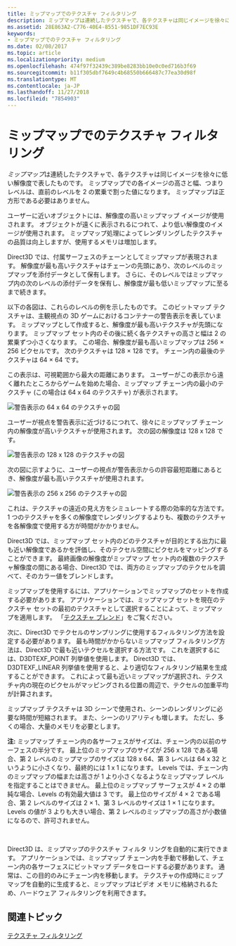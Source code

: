 ```yaml
---
title: ミップマップでのテクスチャ フィルタリング
description: ミップマップは連続したテクスチャで、各テクスチャは同じイメージを徐々に低い解像度で表したものです。 ミップマップでの各イメージの高さと幅、つまりレベルは、直前のレベルを 2 の累乗で割った値になります。
ms.assetid: 28E863A2-C776-40E4-8551-9851DF7EC93E
keywords:
- ミップマップでのテクスチャ フィルタリング
ms.date: 02/08/2017
ms.topic: article
ms.localizationpriority: medium
ms.openlocfilehash: 474f97f32439c389be8283bb10e0c0ed716b3f69
ms.sourcegitcommit: b11f305dbf7649c4b68550b666487c77ea30d98f
ms.translationtype: MT
ms.contentlocale: ja-JP
ms.lasthandoff: 11/27/2018
ms.locfileid: "7854903"
---
```

# <a name="texture-filtering-with-mipmaps"></a>ミップマップでのテクスチャ フィルタリング


*ミップマップ*は連続したテクスチャで、各テクスチャは同じイメージを徐々に低い解像度で表したものです。 ミップマップでの各イメージの高さと幅、つまりレベルは、直前のレベルを 2 の累乗で割った値になります。 ミップマップは正方形である必要はありません。

ユーザーに近いオブジェクトには、解像度の高いミップマップ イメージが使用されます。 オブジェクトが遠くに表示されるにつれて、より低い解像度のイメージが使用されます。 ミップマップ処理によってレンダリングしたテクスチャの品質は向上しますが、使用するメモリは増加します。

Direct3D では、付属サーフェスのチェーンとしてミップマップが表現されます。 解像度が最も高いテクスチャはチェーンの先頭にあり、次のレベルのミップマップを添付データとして保有します。 さらに、そのレベルではミップマップ内の次のレベルの添付データを保有し、解像度が最も低いミップマップに至るまで続きます。

以下の各図は、これらのレベルの例を示したものです。 このビットマップ テクスチャは、主観視点の 3D ゲームにおけるコンテナーの警告表示を表しています。 ミップマップとして作成すると、解像度が最も高いテクスチャが先頭になります。 ミップマップ セット内のその後に続く各テクスチャの高さと幅は 2 の累乗ずつ小さくなります。 この場合、解像度が最も高いミップマップは 256 × 256 ピクセルです。 次のテクスチャは 128 × 128 です。 チェーン内の最後のテクスチャは 64 × 64 です。

この表示は、可視範囲から最大の距離にあります。 ユーザーがこの表示から遠く離れたところからゲームを始めた場合、ミップマップ チェーン内の最小のテクスチャ (この場合は 64 x 64 のテクスチャ) が表示されます。

![警告表示の 64 x 64 のテクスチャの図](images/mip1.jpg)

ユーザーが視点を警告表示に近づけるにつれて、徐々にミップマップ チェーン内の解像度が高いテクスチャが使用されます。 次の図の解像度は 128 x 128 です。

![警告表示の 128 x 128 のテクスチャの図](images/mip2.jpg)

次の図に示すように、ユーザーの視点が警告表示からの許容最短距離にあるとき、解像度が最も高いテクスチャが使用されます。

![警告表示の 256 x 256 のテクスチャの図](images/mip3.jpg)

これは、テクスチャの遠近の見え方をシミュレートする際の効率的な方法です。 1 つのテクスチャを多くの解像度でレンダリングするよりも、複数のテクスチャを各解像度で使用する方が時間がかかりません。

Direct3D では、ミップマップ セット内のどのテクスチャが目的とする出力に最も近い解像度であるかを評価し、そのテクセル空間にピクセルをマッピングすることができます。 最終画像の解像度がミップマップ セット内の複数のテクスチャ解像度の間にある場合、Direct3D では、両方のミップマップのテクセルを調べて、そのカラー値をブレンドします。

ミップマップを使用するには、アプリケーションでミップマップのセットを作成する必要があります。 アプリケーションでは、ミップマップ セットを現在のテクスチャ セットの最初のテクスチャとして選択することによって、ミップマップを適用します。 「[テクスチャ ブレンド](texture-blending.md)」をご覧ください。

次に、Direct3D でテクセルのサンプリングに使用するフィルタリング方法を設定する必要があります。 最も時間がかからないミップマップ フィルタリング方法は、Direct3D で最も近いテクセルを選択する方法です。 これを選択するには、D3DTEXF\_POINT 列挙値を使用します。 Direct3D では、D3DTEXF\_LINEAR 列挙値を使用すると、より適切なフィルタリング結果を生成することができます。 これによって最も近いミップマップが選択され、テクスチャ内の現在のピクセルがマッピングされる位置の周辺で、テクセルの加重平均が計算されます。

ミップマップ テクスチャは 3D シーンで使用され、シーンのレンダリングに必要な時間が短縮されます。 また、シーンのリアリティも増します。 ただし、多くの場合、大量のメモリを必要とします。

**注:** ミップマップ チェーン内の各サーフェスがサイズは、チェーン内の以前のサーフェスの半分です。 最上位のミップマップのサイズが 256 x 128 である場合、第 2 レベルのミップマップのサイズは 128 x 64、第 3 レベルは 64 x 32 というように小さくなり、最終的には 1 x 1 になります。 Levels では、チェーン内のミップマップの幅または高さが 1 より小さくなるようなミップマップ レベルを指定することはできません。 最上位のミップマップ サーフェスが 4 × 2 の単純な場合、Levels の有効最大値は 3 です。 最上位のサイズが 4 × 2 である場合、第 2 レベルのサイズは 2 × 1、第 3 レベルのサイズは 1 × 1 になります。 Levels の値が 3 よりも大きい場合、第 2 レベルのミップマップの高さが小数値になるので、許可されません。

 

Direct3D は、ミップマップのテクスチャ フィルタ リングを自動的に実行できます。 アプリケーションでは、ミップマップ チェーン内を手動で移動して、チェーン内の各サーフェスにビットマップ データをロードする必要があります。 通常は、この目的のみにチェーン内を移動します。 テクスチャの作成時にミップマップを自動的に生成すると、ミップマップはビデオ メモリに格納されるため、ハードウェア フィルタリングを利用できます。

## <a name="span-idrelated-topicsspanrelated-topics"></a><span id="related-topics"></span>関連トピック


[テクスチャ フィルタリング](texture-filtering.md)

 

 




